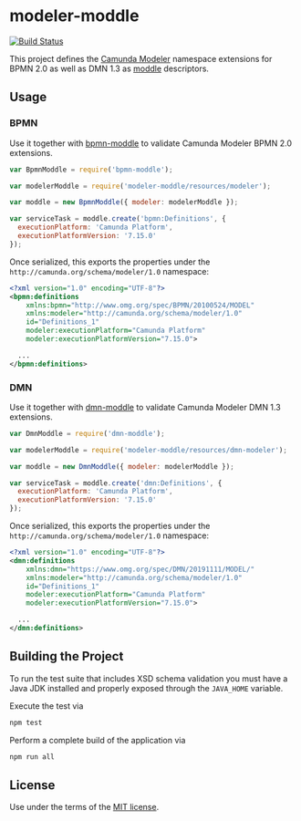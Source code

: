 # modeler-moddle

[![Build Status](https://github.com/camunda/modeler-moddle/workflows/CI/badge.svg)](https://github.com/camunda/modeler-moddle/actions?query=workflow%3ACI)

This project defines the [Camunda Modeler](https://github.com/camunda/camunda-modeler) namespace extensions for BPMN 2.0 as well as DMN 1.3 as [moddle](https://github.com/bpmn-io/moddle) descriptors.

## Usage

### BPMN

Use it together with [bpmn-moddle](https://github.com/bpmn-io/bpmn-moddle) to validate Camunda Modeler BPMN 2.0 extensions.

```javascript
var BpmnModdle = require('bpmn-moddle');

var modelerModdle = require('modeler-moddle/resources/modeler');

var moddle = new BpmnModdle({ modeler: modelerModdle });

var serviceTask = moddle.create('bpmn:Definitions', {
  executionPlatform: 'Camunda Platform',
  executionPlatformVersion: '7.15.0'
});
```

Once serialized, this exports the properties under the `http://camunda.org/schema/modeler/1.0` namespace:

```xml
<?xml version="1.0" encoding="UTF-8"?>
<bpmn:definitions
    xmlns:bpmn="http://www.omg.org/spec/BPMN/20100524/MODEL"
    xmlns:modeler="http://camunda.org/schema/modeler/1.0"
    id="Definitions_1"
    modeler:executionPlatform="Camunda Platform"
    modeler:executionPlatformVersion="7.15.0">

  ...
</bpmn:definitions>
```

### DMN

Use it together with [dmn-moddle](https://github.com/bpmn-io/dmn-moddle) to validate Camunda Modeler DMN 1.3 extensions.

```javascript
var DmnModdle = require('dmn-moddle');

var modelerModdle = require('modeler-moddle/resources/dmn-modeler');

var moddle = new DmnModdle({ modeler: modelerModdle });

var serviceTask = moddle.create('dmn:Definitions', {
  executionPlatform: 'Camunda Platform',
  executionPlatformVersion: '7.15.0'
});
```

Once serialized, this exports the properties under the `http://camunda.org/schema/modeler/1.0` namespace:

```xml
<?xml version="1.0" encoding="UTF-8"?>
<dmn:definitions
    xmlns:dmn="https://www.omg.org/spec/DMN/20191111/MODEL/"
    xmlns:modeler="http://camunda.org/schema/modeler/1.0"
    id="Definitions_1"
    modeler:executionPlatform="Camunda Platform"
    modeler:executionPlatformVersion="7.15.0">

  ...
</dmn:definitions>
```


## Building the Project

To run the test suite that includes XSD schema validation you must have a Java JDK installed and properly exposed through the `JAVA_HOME` variable.

Execute the test via

```sh
npm test
```

Perform a complete build of the application via

```sh
npm run all
```

## License

Use under the terms of the [MIT license](http://opensource.org/licenses/MIT).

